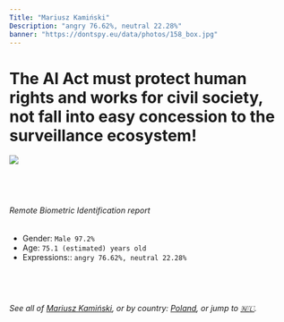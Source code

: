 ```yaml
---
Title: "Mariusz Kamiński"
Description: "angry 76.62%, neutral 22.28%"
banner: "https://dontspy.eu/data/photos/158_box.jpg"
---
```


# The AI Act must protect human rights and works for civil society, not fall into easy concession to the surveillance ecosystem!

<link rel="stylesheet" type="text/css" href="/css/blog.css" />

<div class="is-fake" hidden>

_This is a **fake picture**_, we collect these anyway [because the AI Act](why-deepfake) negotiation moves in a way that would create more mess in our lives! for a longer explanation, read [The Dual Threat: How Losing the Biometric Battle Fuels Deepfake Proliferation](/blog/the-dual-threat-how-losing-the-biometric-battle-fuels-deepfake-proliferation/)

</div>

<!-- <img src="https://dontspy.eu/data/photos/54_box.jpg" /> -->
<img src="https://dontspy.eu/data/photos/158_box.jpg" />

## <br>

###### Remote Biometric Identification report

* <span class="label">Gender:</span> `Male 97.2%`
* <span class="label">Age:</span> `75.1 (estimated) years old`
* <span class="label">Expressions::</span> `angry 76.62%, neutral 22.28%`

## <br>

###### See all of [Mariusz Kamiński](/policymaker#Mariusz%20Kami%C5%84ski), or by country: [Poland](/country#Poland), or jump to [🇳🇱](/x/217).

## <br>